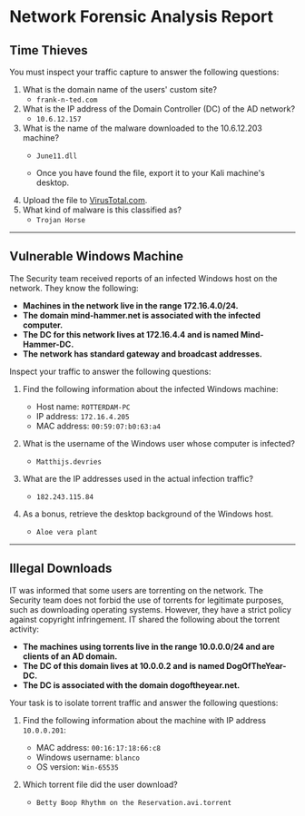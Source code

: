 # Network Forensic Analysis Report


## Time Thieves 
You must inspect your traffic capture to answer the following questions:

1. What is the domain name of the users' custom site?
   - `frank-n-ted.com`
2. What is the IP address of the Domain Controller (DC) of the AD network?
   - `10.6.12.157`
3. What is the name of the malware downloaded to the 10.6.12.203 machine?
   - `June11.dll`

   - Once you have found the file, export it to your Kali machine's desktop.
4. Upload the file to [VirusTotal.com](https://www.virustotal.com/gui/). 
5. What kind of malware is this classified as?
   - `Trojan Horse`

---

## Vulnerable Windows Machine
The Security team received reports of an infected Windows host on the network. They know the following:
  - **Machines in the network live in the range 172.16.4.0/24.**
  - **The domain mind-hammer.net is associated with the infected computer.**
  - **The DC for this network lives at 172.16.4.4 and is named Mind-Hammer-DC.**
  - **The network has standard gateway and broadcast addresses.**

Inspect your traffic to answer the following questions:
1. Find the following information about the infected Windows machine:
    - Host name:   `ROTTERDAM-PC`
    - IP address:  `172.16.4.205`
    - MAC address: `00:59:07:b0:63:a4`
    
2. What is the username of the Windows user whose computer is infected?
   - `Matthijs.devries`
3. What are the IP addresses used in the actual infection traffic?
   - `182.243.115.84`
4. As a bonus, retrieve the desktop background of the Windows host.
   - `Aloe vera plant`

---

## Illegal Downloads
IT was informed that some users are torrenting on the network. The Security team does not forbid the use of torrents for legitimate purposes, such as downloading operating systems. However, they have a strict policy against copyright infringement.
IT shared the following about the torrent activity:
   - **The machines using torrents live in the range 10.0.0.0/24 and are clients of an AD domain.**
   - **The DC of this domain lives at 10.0.0.2 and is named DogOfTheYear-DC.**
   - **The DC is associated with the domain dogoftheyear.net.**
 
Your task is to isolate torrent traffic and answer the following questions:

1. Find the following information about the machine with IP address `10.0.0.201`:
    - MAC address:  `00:16:17:18:66:c8`
    - Windows username: `blanco`
    - OS version:  `Win-65535`

2. Which torrent file did the user download?
    - `Betty Boop Rhythm on the Reservation.avi.torrent`
